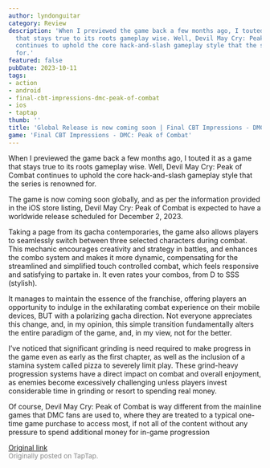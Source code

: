 ```yaml
---
author: lyndonguitar
category: Review
description: 'When I previewed the game back a few months ago, I touted it as a game
  that stays true to its roots gameplay wise. Well, Devil May Cry: Peak of Combat
  continues to uphold the core hack-and-slash gameplay style that the series is renowned
  for.'
featured: false
pubDate: 2023-10-11
tags:
- action
- android
- final-cbt-impressions-dmc-peak-of-combat
- ios
- taptap
thumb: ''
title: 'Global Release is now coming soon | Final CBT Impressions - DMC: Peak of Combat'
game: 'Final CBT Impressions - DMC: Peak of Combat'
---
```

When I previewed the game back a few months ago, I touted it as a game that stays true to its roots gameplay wise. Well, Devil May Cry: Peak of Combat continues to uphold the core hack-and-slash gameplay style that the series is renowned for.

The game is now coming soon globally, and as per the information provided in the iOS store listing, Devil May Cry: Peak of Combat is expected to have a worldwide release scheduled for December 2, 2023.

Taking a page from its gacha contemporaries, the game also allows players to seamlessly switch between three selected characters during combat. This mechanic encourages creativity and strategy in battles, and enhances the combo system and makes it more dynamic, compensating for the streamlined and simplified touch controlled combat, which feels responsive and satisfying to partake in. It even rates your combos, from D to SSS (stylish).

It manages to maintain the essence of the franchise, offering players an opportunity to indulge in the exhilarating combat experience on their mobile devices,  BUT with a polarizing gacha direction. Not everyone appreciates this change, and, in my opinion, this simple transition fundamentally alters the entire paradigm of the game, and, in my view, not for the better.

I’ve noticed that significant grinding is need required to make progress in the game even as early as the first chapter, as well as the inclusion of a stamina system called pizza to severely limit play. These grind-heavy progression systems have a direct impact on combat and overall enjoyment, as enemies become excessively challenging unless players invest considerable time in grinding or resort to spending real money.

Of course, Devil May Cry: Peak of Combat is way different from the mainline games that DMC fans are used to, where they are treated to a typical one-time game purchase to access most, if not all of the content without any pressure to spend additional money for in-game progression

[Original link](https://www.taptap.io/post/6411862)<br><span style="font-size: 0.95em; color: #888;">Originally posted on TapTap.</span>